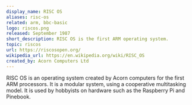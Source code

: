 ```yaml
---
display_name: RISC OS
aliases: risc-os
related: arm, bbc-basic
logo: riscos.png
released: September 1987
short_description: RISC OS is the first ARM operating system.
topic: riscos
url: https://riscosopen.org/
wikipedia_url: https://en.wikipedia.org/wiki/RISC_OS
created_by: Acorn Computers Ltd
---
```

RISC OS is an operating system created by Acorn computers for the first ARM processors.
It is a modular system, using a cooperative multitasking model. It is used by hobbyists
on hardware such as the Raspberry Pi and Pinebook.
